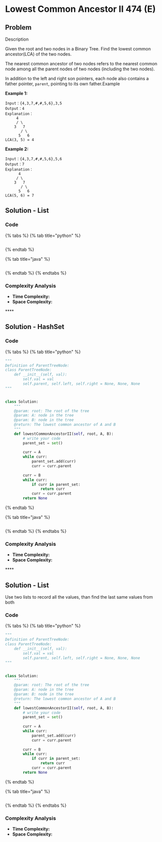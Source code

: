 # Lowest Common Ancestor II 474 \(E\)

## Problem

Description

Given the root and two nodes in a Binary Tree. Find the lowest common ancestor\(LCA\) of the two nodes.

The nearest common ancestor of two nodes refers to the nearest common node among all the parent nodes of two nodes \(including the two nodes\).

In addition to the left and right son pointers, each node also contains a father pointer, `parent`, pointing to its own father.Example

**Example 1:**

```text
Input：{4,3,7,#,#,5,6},3,5
Output：4
Explanation：
     4
     / \
    3   7
       / \
      5   6
LCA(3, 5) = 4
```

**Example 2:**

```text
Input：{4,3,7,#,#,5,6},5,6
Output：7
Explanation：
      4
     / \
    3   7
       / \
      5   6
LCA(5, 6) = 7
```

## Solution - List

### Code

{% tabs %}
{% tab title="python" %}
```python

```
{% endtab %}

{% tab title="java" %}
```

```
{% endtab %}
{% endtabs %}

### Complexity Analysis

* **Time Complexity:**
* **Space Complexity:**

\*\*\*\*

## Solution - HashSet

### Code

{% tabs %}
{% tab title="python" %}
```python
"""
Definition of ParentTreeNode:
class ParentTreeNode:
    def __init__(self, val):
        self.val = val
        self.parent, self.left, self.right = None, None, None
"""


class Solution:
    """
    @param: root: The root of the tree
    @param: A: node in the tree
    @param: B: node in the tree
    @return: The lowest common ancestor of A and B
    """
    def lowestCommonAncestorII(self, root, A, B):
        # write your code 
        parent_set = set()
        
        curr = A
        while curr:
            parent_set.add(curr)
            curr = curr.parent
        
        curr = B
        while curr:
            if curr in parent_set:
                return curr
            curr = curr.parent
        return None
```
{% endtab %}

{% tab title="java" %}
```

```
{% endtab %}
{% endtabs %}

### Complexity Analysis

* **Time Complexity:**
* **Space Complexity:**

\*\*\*\*

## Solution - List

Use two lists to record all the values, than find the last same values from both

### Code

{% tabs %}
{% tab title="python" %}
```python
"""
Definition of ParentTreeNode:
class ParentTreeNode:
    def __init__(self, val):
        self.val = val
        self.parent, self.left, self.right = None, None, None
"""


class Solution:
    """
    @param: root: The root of the tree
    @param: A: node in the tree
    @param: B: node in the tree
    @return: The lowest common ancestor of A and B
    """
    def lowestCommonAncestorII(self, root, A, B):
        # write your code 
        parent_set = set()
        
        curr = A
        while curr:
            parent_set.add(curr)
            curr = curr.parent
        
        curr = B
        while curr:
            if curr in parent_set:
                return curr
            curr = curr.parent
        return None
```
{% endtab %}

{% tab title="java" %}
```

```
{% endtab %}
{% endtabs %}

### Complexity Analysis

* **Time Complexity:**
* **Space Complexity:**

